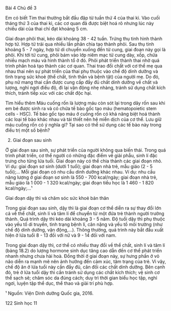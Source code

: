 Bài 4 Chủ đề 3

Em có biết
Tim thai thường bắt đầu đập từ tuần thứ 4 của thai kì. Vào cuối tháng thứ 3 của thai kì, các cơ quan đã được biệt hoá rõ nhưng lúc này chiều dài của thai chỉ đạt khoảng 5 cm.

Giai đoạn phôi thai, kéo dài khoảng 38 - 42 tuần. Trứng thụ tinh hình thành hợp tử. Hợp tử trải qua nhiều lần phân chia tạo thành phôi. Sau thụ tinh khoảng 5 - 7 ngày, hợp tử di chuyển xuống đến tử cung, giai đoạn này gọi là phôi. Khi tới tử cung, phôi bám vào lớp niêm mạc tử cung dày, xốp, chứa nhiều mạch máu và hình thành tổ ở đó. Phôi phát triển thành thai nhờ quá trình phân hoá tạo thành các cơ quan. Thai trao đổi chất với cơ thể mẹ qua nhau thai nên sự phát triển của thai phụ thuộc vào chế độ dinh dưỡng và tình trạng sức khoẻ (thể chất, tinh thần và bệnh tật) của người mẹ. Do đó, phụ nữ mang thai cần được cung cấp đầy đủ chất dinh dưỡng về chất và lượng, nghỉ ngơi điều độ, đi lại vận động nhẹ nhàng, tránh sử dụng chất kích thích, tránh tiếp xúc với các chất độc hại.

Tìm hiểu thêm
Máu cuống rốn là lượng máu còn sót lại trong dây rốn sau khi em bé được sinh ra và có chứa tế bào gốc tạo máu (hematopoietic stem cells - HSC). Tế bào gốc tạo máu ở cuống rốn có khả năng biệt hoá thành các loại tế bào khác nhau và tái thiết nên hệ miễn dịch của cơ thể. Lưu giữ máu cuống rốn có ý nghĩa gì? Tại sao có thể sử dụng các tế bào này trong điều trị một số bệnh?

2. Giai đoạn sau sinh

Ở giai đoạn sau sinh, sự phát triển của người không qua biến thái. Trong quá trình phát triển, cơ thể người có những đặc điểm về giải phẫu, sinh lí đặc trưng cho từng lứa tuổi. Giai đoạn này có thể chia thành các giai đoạn nhỏ. Ví dụ: giai đoạn sơ sinh (dưới 1 tuổi); giai đoạn nhà trẻ, mẫu giáo (2 - 5 tuổi);... Mỗi giai đoạn có nhu cầu dinh dưỡng khác nhau. Ví dụ: nhu cầu năng lượng ở giai đoạn sơ sinh là 550 - 700 kcal/ngày; giai đoạn nhà trẻ, mẫu giáo là 1 000 - 1 320 kcal/ngày; giai đoạn tiểu học là 1 460 - 1 820 kcal/ngày;...¹

Giai đoạn dậy thì và chăm sóc sức khoẻ bản thân

Trong giai đoạn sau sinh, dậy thì là giai đoạn cơ thể diễn ra sự thay đổi lớn cả về thể chất, sinh lí và tâm lí để chuyển từ một đứa trẻ thành người trưởng thành. Quá trình dậy thì kéo dài khoảng 3 - 5 năm. Độ tuổi dậy thì phụ thuộc vào yếu tố di truyền, tình trạng bệnh lí, cân nặng và yếu tố môi trường (như chế độ dinh dưỡng, vận động,...). Thông thường, quá trình này bắt đầu xuất hiện ở lứa tuổi 8 - 13 đối với nữ và 9 - 14 đối với nam.

Trong giai đoạn dậy thì, cơ thể có nhiều thay đổi về thể chất, sinh lí và tâm lí (bảng 18.2) do lượng hormone sinh dục tăng cao dẫn đến cơ thể phát triển nhanh nhưng chưa hài hoà. Đồng thời ở giai đoạn này, sự hưng phấn ở vỏ não diễn ra mạnh mẽ nên ảnh hưởng đến cảm xúc, tâm trạng của trẻ. Vì vậy, chế độ ăn ở lứa tuổi này cần đầy đủ, cân đối các chất dinh dưỡng. Bên cạnh đó, trẻ ở lứa tuổi dậy thì cần tránh sử dụng các chất kích thích; vệ sinh cơ thể sạch sẽ; chăm sóc da đúng cách; duy trì thời gian biểu học tập, nghỉ ngơi, luyện tập thể dục, thể thao và giải trí phù hợp.

¹ Nguồn: Viện Dinh dưỡng Quốc gia, 2016.

122 Sinh học 11